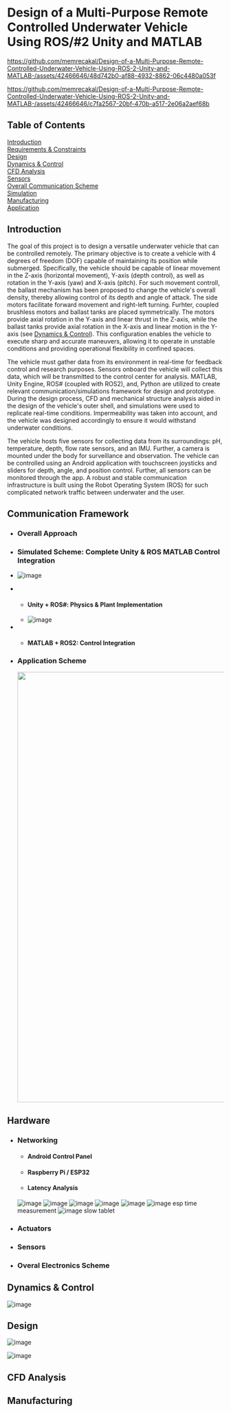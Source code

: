 # Design of a Multi-Purpose Remote Controlled Underwater Vehicle Using ROS/#2 Unity and MATLAB 



https://github.com/memrecakal/Design-of-a-Multi-Purpose-Remote-Controlled-Underwater-Vehicle-Using-ROS-2-Unity-and-MATLAB-/assets/42466646/48d742b0-af88-4932-8862-06c4480a053f



https://github.com/memrecakal/Design-of-a-Multi-Purpose-Remote-Controlled-Underwater-Vehicle-Using-ROS-2-Unity-and-MATLAB-/assets/42466646/c7fa2567-20bf-470b-a517-2e06a2aef68b


## Table of Contents  
[Introduction](#Introduction)  
[Requirements & Constraints](#Requirements-&-Constraints)  
[Design](#design)  
[Dynamics & Control](#dynamicscontrol)  
[CFD Analysis](#cfd)  
[Sensors](#sensors)  
[Overall Communication Scheme](#overallcomm)  
[Simulation](#simulation)  
[Manufacturing](#manuf)  
[Application](#application)  


## Introduction

The goal of this project is to design a versatile underwater vehicle that can be controlled remotely. The primary objective is to create a vehicle with 4 degrees of freedom (DOF) capable of maintaining its position while submerged. Specifically, the vehicle should be capable of linear movement in the Z-axis (horizontal movement), Y-axis (depth control), as well as rotation in the Y-axis (yaw) and X-axis (pitch). For such movement controll, the ballast mechanism has been proposed to change the vehicle's overall density, thereby allowing control of its depth and angle of attack. The side motors facilitate forward movement and right-left turning. Furhter, coupled brushless motors and ballast tanks are placed symmetrically. The motors provide axial rotation in the Y-axis and linear thrust in the Z-axis, while the ballast tanks provide axial rotation in the X-axis and linear motion in the Y-axis (see [Dynamics & Control](#dynamics-&-control)). This configuration enables the vehicle to execute sharp and accurate maneuvers, allowing it to operate in unstable conditions and providing operational flexibility in confined spaces.

The vehicle must gather data from its environment in real-time for feedback control and research purposes. Sensors onboard the vehicle will collect this data, which will be transmitted to the control center for analysis. MATLAB, Unity Engine, ROS# (coupled with ROS2), and, Python are utilized to create relevant communication/simulations framework for design and prototype. During the design process, CFD and mechanical structure analysis aided in the design of the vehicle's outer shell, and simulations were used to replicate real-time conditions. Impermeability was taken into account, and the vehicle was designed accordingly to ensure it would withstand underwater conditions.

The vehicle hosts five sensors for collecting data from its surroundings: pH, temperature, depth, flow rate sensors, and an IMU. Further, a camera is mounted under the body for surveillance and observation. The vehicle can be controlled using an Android application with touchscreen joysticks and sliders for depth, angle, and position control. Further, all sensors can be monitored through the app. A robust and stable communication infrastructure is built using the Robot Operating System (ROS) for such complicated network traffic between underwater and the user.





## Communication Framework
* ### Overall Approach
* ### Simulated Scheme: Complete Unity & ROS MATLAB Control Integration
* ![image](https://github.com/memrecakal/Design-of-a-Multi-Purpose-Remote-Controlled-Underwater-Vehicle-Using-ROS-2-Unity-and-MATLAB-/assets/42466646/bd298083-f39a-47ee-aba1-2502b9cc0714)

*   - #### Unity + ROS#: Physics & Plant Implementation
    - ![image](https://github.com/memrecakal/Design-of-a-Multi-Purpose-Remote-Controlled-Underwater-Vehicle-Using-ROS-2-Unity-and-MATLAB-/assets/42466646/4c5ac077-d3c0-4aca-9f2d-831b5bbd0c4b)

*   - #### MATLAB + ROS2: Control Integration

* ### Application Scheme
    <p align="center" width="100%">
    <img src="https://github.com/memrecakal/Design-of-a-Multi-Purpose-Remote-Controlled-Underwater-Vehicle-Using-ROS-2-Unity-and-MATLAB-/assets/42466646/53acfc1c-e10e-446e-98a0-2369c7520680" width="1000">
    </p>


## Hardware
* ### Networking
  - #### Android Control Panel
  - #### Raspberry Pi /  ESP32
  - #### Latency Analysis
  ![image](https://github.com/memrecakal/Design-of-a-Multi-Purpose-Remote-Controlled-Underwater-Vehicle-Using-ROS-2-Unity-and-MATLAB-/assets/42466646/946cba39-f76f-4c17-a6f9-a426141222bd)
  ![image](https://github.com/memrecakal/Design-of-a-Multi-Purpose-Remote-Controlled-Underwater-Vehicle-Using-ROS-2-Unity-and-MATLAB-/assets/42466646/3de87b6a-09c0-4aa0-b3ec-0d607de55c54)
  ![image](https://github.com/memrecakal/Design-of-a-Multi-Purpose-Remote-Controlled-Underwater-Vehicle-Using-ROS-2-Unity-and-MATLAB-/assets/42466646/89b6d2f2-4b48-4423-804a-ec7ac8bda769)
  ![image](https://github.com/memrecakal/Design-of-a-Multi-Purpose-Remote-Controlled-Underwater-Vehicle-Using-ROS-2-Unity-and-MATLAB-/assets/42466646/78531717-c70d-4ede-8676-a6d6cf6327a3)
  ![image](https://github.com/memrecakal/Design-of-a-Multi-Purpose-Remote-Controlled-Underwater-Vehicle-Using-ROS-2-Unity-and-MATLAB-/assets/42466646/5c2669f2-9059-4d0f-972b-94f0c713a8ac)
  ![image](https://github.com/memrecakal/Design-of-a-Multi-Purpose-Remote-Controlled-Underwater-Vehicle-Using-ROS-2-Unity-and-MATLAB-/assets/42466646/1a11cb74-2f9e-4627-ab96-7acf17e42b28) esp time measurement
  ![image](https://github.com/memrecakal/Design-of-a-Multi-Purpose-Remote-Controlled-Underwater-Vehicle-Using-ROS-2-Unity-and-MATLAB-/assets/42466646/2d03d7f3-b234-4a0d-8567-ea40d7720d95) slow tablet

* ### Actuators
* ### Sensors
* ### Overal Electronics Scheme





## Dynamics & Control

![image](https://github.com/memrecakal/Design-of-a-Multi-Purpose-Remote-Controlled-Underwater-Vehicle-Using-ROS-2-Unity-and-MATLAB-/assets/42466646/0f5b07e2-5f33-486d-a381-42d62917e081)

## Design
![image](https://github.com/memrecakal/Design-of-a-Multi-Purpose-Remote-Controlled-Underwater-Vehicle-Using-ROS-2-Unity-and-MATLAB-/assets/42466646/d5ebc5e2-90df-459d-8b28-87b4527c61cd)

![image](https://github.com/memrecakal/Design-of-a-Multi-Purpose-Remote-Controlled-Underwater-Vehicle-Using-ROS-2-Unity-and-MATLAB-/assets/42466646/d05de9f7-c364-46f6-8143-1773c43d238f)

## CFD Analysis

## Manufacturing


